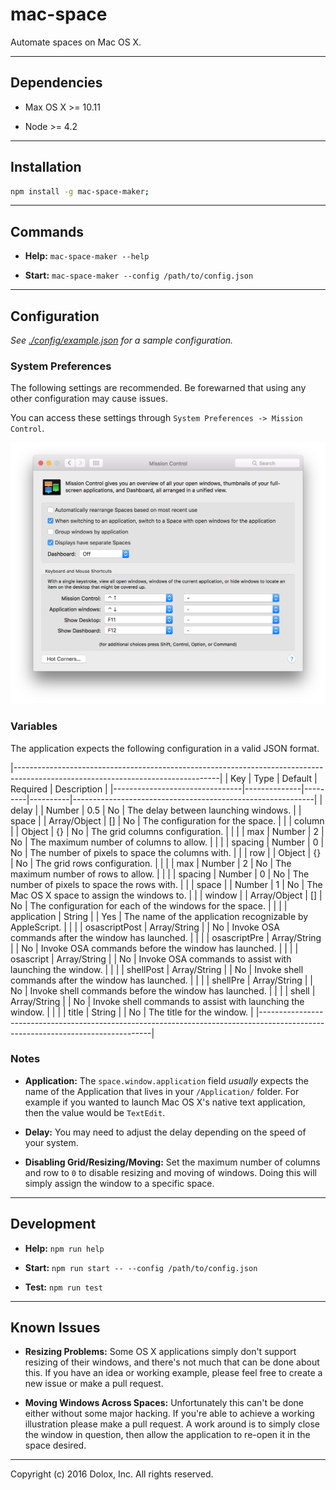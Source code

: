 # mac-space

Automate spaces on Mac OS X.

---

## Dependencies

- Max OS X >= 10.11

- Node >= 4.2

---

## Installation

```bash
npm install -g mac-space-maker;
```

---

## Commands

- **Help:** `mac-space-maker --help`

- **Start:** `mac-space-maker --config /path/to/config.json`

---

## Configuration

*See [./config/example.json](./config/example.json) for a sample configuration.*

### System Preferences

The following settings are recommended. Be forewarned that using any other configuration may cause issues.

You can access these settings through `System Preferences -> Mission Control`.

![Mac OS X Mission Control System Preferences](https://raw.githubusercontent.com/dolox/mac-space/master/docs/img/system-preferences-mission-control.png)

### Variables

The application expects the following configuration in a valid JSON format.

|---------------------------------------------------------------------------------------------------------------------------------|
| Key                            | Type         | Default | Required | Description                                                |
|--------------------------------|--------------|---------|----------|------------------------------------------------------------|
| delay |                        | Number       | 0.5     | No       | The delay between launching windows.                       |
| space |                        | Array/Object | []      | No       | The configuration for the space.                           |
|       | column |               | Object       | {}      | No       | The grid columns configuration.                            |
|       |        | max           | Number       | 2       | No       | The maximum number of columns to allow.                    |
|       |        | spacing       | Number       | 0       | No       | The number of pixels to space the columns with.            |
|       | row    |               | Object       | {}      | No       | The grid rows configuration.                               |
|       |        | max           | Number       | 2       | No       | The maximum number of rows to allow.                       |
|       |        | spacing       | Number       | 0       | No       | The number of pixels to space the rows with.               |
|       | space  |               | Number       | 1       | No       | The Mac OS X space to assign the windows to.               |
|       | window |               | Array/Object | []      | No       | The configuration for each of the windows for the space.   |
|       |        | application   | String       |         | Yes      | The name of the application recognizable by AppleScript.   |
|       |        | osascriptPost | Array/String |         | No       | Invoke OSA commands after the window has launched.         |
|       |        | osascriptPre  | Array/String |         | No       | Invoke OSA commands before the window has launched.        |
|       |        | osascript     | Array/String |         | No       | Invoke OSA commands to assist with launching the window.   |
|       |        | shellPost     | Array/String |         | No       | Invoke shell commands after the window has launched.       |
|       |        | shellPre      | Array/String |         | No       | Invoke shell commands before the window has launched.      |
|       |        | shell         | Array/String |         | No       | Invoke shell commands to assist with launching the window. |
|       |        | title         | String       |         | No       | The title for the window.                                  |
|---------------------------------------------------------------------------------------------------------------------------------|

### Notes

- **Application:** The `space.window.application` field *usually* expects the name of the Application that lives in your `/Application/` folder. For example if you wanted to launch Mac OS X's native text application, then the value would be `TextEdit`.

- **Delay:** You may need to adjust the delay depending on the speed of your system.

- **Disabling Grid/Resizing/Moving:** Set the maximum number of columns and row to `0` to disable resizing and moving of windows. Doing this will simply assign the window to a specific space.

---

## Development

- **Help:** `npm run help`

- **Start:** `npm run start -- --config /path/to/config.json`

- **Test:** `npm run test`

---

## Known Issues

- **Resizing Problems:** Some OS X applications simply don't support resizing of their windows, and there's not much that can be done about this. If you have an idea or working example, please feel free to create a new issue or make a pull request.

- **Moving Windows Across Spaces:** Unfortunately this can't be done either without some major hacking. If you're able to achieve a working illustration please make a pull request. A work around is to simply close the window in question, then allow the application to re-open it in the space desired.

---

Copyright (c) 2016 Dolox, Inc. All rights reserved.
